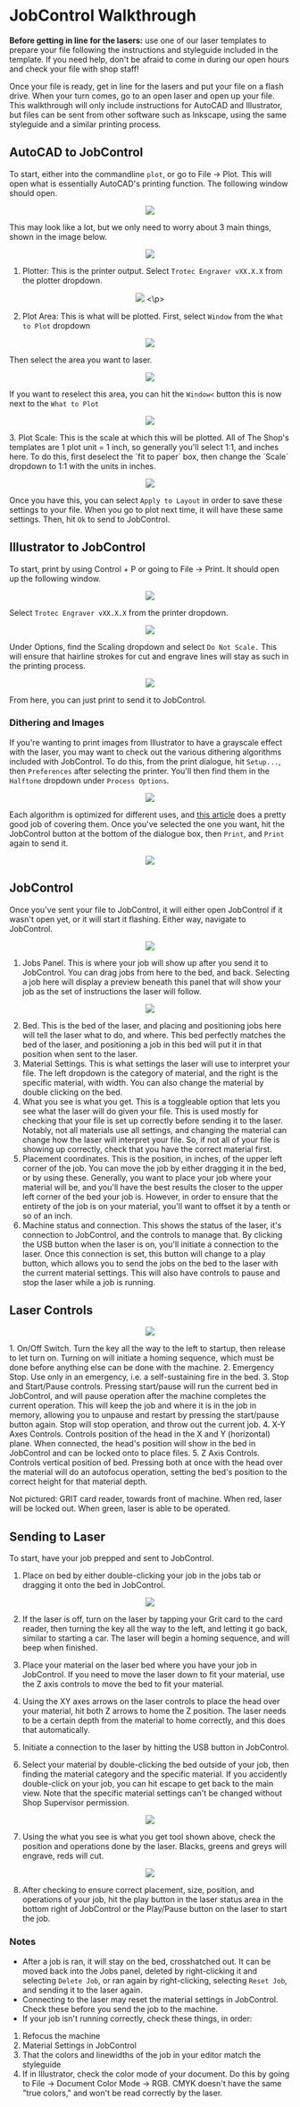 # JobControl Walkthrough

**Before getting in line for the lasers:** use one of our laser templates to prepare your file following the instructions and styleguide included in the template. If you need help, don't be afraid to come in during our open hours and check your file with shop staff!

Once your file is ready, get in line for the lasers and put your file on a flash drive. When your turn comes, go to an open laser and open up your file. This walkthrough will only include instructions for AutoCAD and Illustrator, but files can be sent from other software such as Inkscape, using the same styleguide and a similar printing process. 

## AutoCAD to JobControl
To start, either into the commandline `plot`, or go to File -> Plot. This will open what is essentially AutoCAD's printing function. The following window should open.

<p align="center">
  <img src="https://raw.githubusercontent.com/theLadyStardust/scd-shop/main/images/autocadplotstart.JPG" alttext="Initial Plot Dialogue" />
</p>
                                                                                                                  
This may look like a lot, but we only need to worry about 3 main things, shown in the image below.

<p align="center">
  <img src="https://raw.githubusercontent.com/theLadyStardust/scd-shop/main/images/starter_highlighted.png" alttext="See below for reference" /> 
</p>

1. Plotter: This is the printer output. Select `Trotec Engraver vXX.X.X` from the plotter dropdown. 

<p align="center">
  <img src="https://raw.githubusercontent.com/theLadyStardust/scd-shop/main/images/autocadplotter.JPG" alttext="Plotter Selection" />
<\p>

2. Plot Area: This is what will be plotted. First, select `Window` from the `What to Plot` dropdown

<p align="center">
  <img src="https://raw.githubusercontent.com/theLadyStardust/scd-shop/main/images/autocadplotareaselect.JPG" alttext="Plot Mode Selection"/>
 </p>
  
Then select the area you want to laser. 

<p align="center">
  <img src="https://raw.githubusercontent.com/theLadyStardust/scd-shop/main/images/autocadwindowselect.JPG" alttext="Window Selection"/>
</p>
  
If you want to reselect this area, you can hit the `Window<` button this is now next to the `What to Plot` 

<p align="center">
  <img src="https://github.com/theLadyStardust/scd-shop/blob/main/images/windowreselect.JPG" alttext="Hitting this button will let you reselect the area" \>
</p>
3. Plot Scale: This is the scale at which this will be plotted. All of The Shop's templates are 1 plot unit = 1 inch, so generally you'll select 1:1, and inches here. To do this, first deselect the `fit to paper` box, then change the `Scale` dropdown to 1:1 with the units in inches.
<p align="center">
  <img src="https://raw.githubusercontent.com/theLadyStardust/scd-shop/main/images/plotscale.JPG" alttext="Choosing the plotscale rescales the file" \>
</p>

Once you have this, you can select `Apply to Layout` in order to save these settings to your file. When you go to plot next time, it will have these same settings. Then, hit `Ok` to send to JobControl.

## Illustrator to JobControl
To start, print by using Control + P or going to File -> Print. It should open up the following window. 

<p align="center">
  <img src="https://user-images.githubusercontent.com/63514508/211379006-8bd3fbd2-85d4-40d8-968b-7376a6dc4640.png" alttext="Illustrator's print dialogue is a lot easier to understand than AutoCAD's as it's closer to most normal print dialogues." />
</p>

Select `Trotec Engraver vXX.X.X` from the printer dropdown.
<p align="center">
  <img src="https://user-images.githubusercontent.com/63514508/211379360-220ee3e7-54b8-4870-bf48-a1ffd1de8c8d.png" alttext="Printer selection"/>
</p>

Under Options, find the Scaling dropdown and select `Do Not Scale.` This will ensure that hairline strokes for cut and engrave lines will stay as such in the printing process. 

<p align="center">
  <img src="https://user-images.githubusercontent.com/63514508/211379758-92075bff-691f-4799-9d34-eb6e739370af.png" alttext="Do not scale keeps things the size they say they are in your Illustrator file." />
</p>

From here, you can just print to send it to JobControl.

### Dithering and Images

If you're wanting to print images from Illustrator to have a grayscale effect with the laser, you may want to check out the various dithering algorithms included with JobControl. To do this, from the print dialogue, hit `Setup...`, then `Preferences` after selecting the printer. You'll then find them in the `Halftone` dropdown under `Process Options`. 
<p align="center">
  <img src="https://user-images.githubusercontent.com/63514508/211381203-76200651-5043-430f-9ced-33ead08f2762.png" alttext="Dithering will make images look a hell of a lot better when engraving them. It's the same process CMYK printers use, although they use 4 layers of dithering, one for each color. Also the source of kirby dots!" />
</p>

Each algorithm is optimized for different uses, and [this article](https://tannerhelland.com/2012/12/28/dithering-eleven-algorithms-source-code.html) does a pretty good job of covering them. Once you've selected the one you want, hit the JobControl button at the bottom of the dialogue box, then `Print`, and `Print` again to send it. 

<p align="center">
  <img src="https://user-images.githubusercontent.com/63514508/211381073-d959d84c-9491-44cb-b2c3-ec596436f235.png" alttext="The preview box here is useful!"/>
</p>

## JobControl
Once you've sent your file to JobControl, it will either open JobControl if it wasn't open yet, or it will start it flashing. Either way, navigate to JobControl.

<p align="center">
  <img src="https://user-images.githubusercontent.com/63514508/211382921-615a3231-91f6-4e24-beed-a2a12ec8199f.png" alttext="A depiction of JobControl, with numbered labels. See below for reference."/>
</p>

1. Jobs Panel. This is where your job will show up after you send it to JobControl. You can drag jobs from here to the bed, and back. Selecting a job here will display a preview beneath this panel that will show your job as the set of instructions the laser will follow.

<p align="center">
  <img src="https://user-images.githubusercontent.com/63514508/211383427-051e52ae-90a0-4eb2-8253-a3a74c4751c3.png" alttext="A screenshot of a job in the Jobs panel in JobControl." />
</p>

2. Bed. This is the bed of the laser, and placing and positioning jobs here will tell the laser what to do, and where. This bed perfectly matches the bed of the laser, and positioning a job in this bed will put it in that position when sent to the laser. 
3. Material Settings. This is what settings the laser will use to interpret your file. The left dropdown is the category of material, and the right is the specific material, with width. You can also change the material by double clicking on the bed. 
4. What you see is what you get. This is a toggleable option that lets you see what the laser will do given your file. This is used mostly for checking that your file is set up correctly before sending it to the laser. Notably, not all materials use all settings, and changing the material can change how the laser will interpret your file. So, if not all of your file is showing up correctly, check that you have the correct material first. 
5. Placement coordinates. This is the position, in inches, of the upper left corner of the job. You can move the job by either dragging it in the bed, or by using these. Generally, you want to place your job where your material will be, and you'll have the best results the closer to the upper left corner of the bed your job is. However, in order to ensure that the entirety of the job is on your material, you'll want to offset it by a tenth or so of an inch. 
6. Machine status and connection. This shows the status of the laser, it's connection to JobControl, and the controls to manage that. By clicking the USB button when the laser is on, you'll initiate a connection to the laser. Once this connection is set, this button will change to a play button, which allows you to send the jobs on the bed to the laser with the current material settings. This will also have controls to pause and stop the laser while a job is running. 

## Laser Controls
<p align="center">
  <img src="https://user-images.githubusercontent.com/63514508/211396845-d25b42a2-c2a1-4f4b-a182-e86c9e345639.png" alttext="A picture of the laser's controls."/>
</p>
1. On/Off Switch. Turn the key all the way to the left to startup, then release to let turn on. Turning on will initiate a homing sequence, which must be done before anything else can be done with the machine. 
2. Emergency Stop. Use only in an emergency, i.e. a self-sustaining fire in the bed.
3. Stop and Start/Pause controls. Pressing start/pause will run the current bed in JobControl, and will pause operation after the machine completes the current operation. This will keep the job and where it is in the job in memory, allowing you to unpause and restart by pressing the start/pause button again. Stop will stop operation, and throw out the current job. 
4. X-Y Axes Controls. Controls position of the head in the X and Y (horizontal) plane. When connected, the head's position will show in the bed in JobControl and can be locked onto to place files. 
5. Z Axis Controls. Controls vertical position of bed. Pressing both at once with the head over the material will do an autofocus operation, setting the bed's position to the correct height for that material depth. 

Not pictured: GRIT card reader, towards front of machine. When red, laser will be locked out. When green, laser is able to be operated.

## Sending to Laser
To start, have your job prepped and sent to JobControl.

1. Place on bed by either double-clicking your job in the jobs tab or dragging it onto the bed in JobControl.

<p align="center">
  <img src="https://user-images.githubusercontent.com/63514508/211392195-b04e4eb0-a2e6-49d9-9bd7-0f22abab3984.png" alttext="A screenshot of JobControl with a job on the bed." />
</p>

2. If the laser is off, turn on the laser by tapping your Grit card to the card reader, then turning the key all the way to the left, and letting it go back, similar to starting a car. The laser will begin a homing sequence, and will beep when finished.

3. Place your material on the laser bed where you have your job in JobControl. If you need to move the laser down to fit your material, use the Z axis controls to move the bed to fit your material.

5. Using the XY axes arrows on the laser controls to place the head over your material, hit both Z arrows to home the Z position. The laser needs to be a certain depth from the material to home correctly, and this does that automatically. 

6. Initiate a connection to the laser by hitting the USB button in JobControl. 

6. Select your material by double-clicking the bed outside of your job, then finding the material category and the specific material. If you accidently double-click on your job,  you can hit escape to get back to the main view. Note that the specific material settings can't be changed without Shop Supervisor permission. 

<p align="center">
  <img src="https://user-images.githubusercontent.com/63514508/211390466-bb73d001-0bf5-4587-9483-770902c8a730.png" />
</p>

7. Using the what you see is what you get tool shown above, check the position and operations done by the laser. Blacks, greens and greys will engrave, reds will cut. 

<p align="center">
  <img src="https://user-images.githubusercontent.com/63514508/211390869-3f604771-1df0-4980-b617-89ffc9438515.png" />
</p>

8. After checking to ensure correct placement, size, position, and operations of your job, hit the play button in the laser status area in the bottom right of JobControl or the Play/Pause button on the laser to start the job. 

### Notes
 - After a job is ran, it will stay on the bed, crosshatched out. It can be moved back into the Jobs panel, deleted by right-clicking it and selecting `Delete Job`, or ran again by right-clicking, selecting `Reset Job`, and sending it to the laser again.
 - Connecting to the laser may reset the material settings in JobControl. Check these before you send the job to the machine. 
 - If your job isn't running correctly, check these things, in order:
  1. Refocus the machine
  2. Material Settings in JobControl
  3. That the colors and linewidths of the job in your editor match the styleguide
  4. If in Illustrator, check the color mode of your document. Do this by going to File -> Document Color Mode -> RGB. CMYK doesn't have the same "true colors," and won't be read correctly by the laser. 
